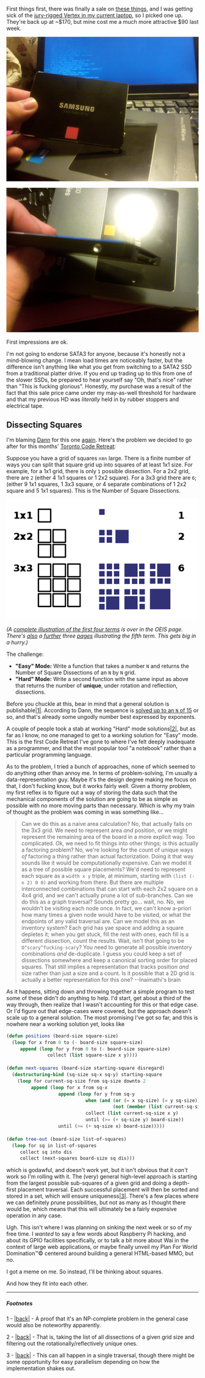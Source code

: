 First things first, there was finally a sale on [these things](http://www.newegg.ca/Product/Product.aspx?Item=N82E16820147189&nm_mc=KNC-GoogleAdwordsCA&cm_mmc=KNC-GoogleAdwordsCA-_-pla-_-Internal+SSD-_-N82E16820147189), and I was getting sick of the [jury-rigged Vertex in my current laptop](http://langnostic.blogspot.ca/2011/12/x220-and-unrelatedly-portable-keyboards.html), so I picked one up. They're back up at ~$170, but mine cost me a much more attractive $90 last week.

![](/static/img/new-hard-drive.jpg)

![](/static/img/new-hard-drive--angle-2.jpg)

First impressions are ok.

I'm not going to endorse SATA3 for anyone, because it's honestly not a mind-blowing change. I mean load times are noticeably faster, but the difference isn't anything like what you get from switching to a SATA2 SSD from a traditional platter drive. If you end up trading up to this from one of the slower SSDs, be prepared to hear yourself say "Oh, that's nice" rather than "This is fucking glorious". Honestly, my purchase was a result of the fact that this sale price came under my may-as-well threshold for hardware and that my previous HD was *literally* held in by rubber stoppers and electrical tape.

## <a name="dissecting-squares"></a>Dissecting Squares

I'm blaming [Dann](http://www.meetup.com/Toronto-Code-Retreat/members/2372148/) for this one [again](http://langnostic.blogspot.ca/2012/12/life-common-lisp-haskell-and-clojure.html). Here's the problem we decided to go after for this months' [Toronto Code Retreat](http://www.meetup.com/Toronto-Code-Retreat/):

Suppose you have a grid of squares `n`x`n` large. There is a finite number of ways you can split that square grid up into squares of at least 1x1 size. For example, for a 1x1 grid, there is only `1` possible dissection. For a 2x2 grid, there are `2` (either 4 1x1 squares or 1 2x2 square). For a 3x3 grid there are `6`; (either 9 1x1 squares, 1 3x3 square, or 4 separate combinations of 1 2x2 square and 5 1x1 squares). This is the Number of Square Dissections.

![](/static/img/square-dissections.png)

*(A [complete illustration of the first four terms](http://oeis.org/A224239/a224239_4.jpg) is over in the OEIS page. There's [also](http://oeis.org/A224239/a224239_5.jpg) a [further](http://oeis.org/A224239/a224239_6.jpg) three [pages](http://oeis.org/A224239/a224239_7.jpg) illustrating the fifth term. This gets big in a hurry.)*

The challenge:


-   **"Easy" Mode:** Write a function that takes a number `N` and returns the Number of Square Dissections of an `N` by `N` grid.
-   **"Hard" Mode:** Write a second function with the same input as above that returns the number of **unique**, under rotation and reflection, dissections.


Before you chuckle at this, bear in mind that a general solution is publishable<a name="note-Fri-Apr-19-210429EDT-2013"></a>[|1|](#foot-Fri-Apr-19-210429EDT-2013). According to Dann, the sequence is [solved up to an `N` of 15](http://oeis.org/A045846) or so, and that's already some ungodly number best expressed by exponents.

A couple of people took a stab at working "Hard" mode solutions<a name="note-Fri-Apr-19-210437EDT-2013"></a>[|2|](#foot-Fri-Apr-19-210437EDT-2013), but as far as I know, no one managed to get to a working solution for "Easy" mode. This is the first Code Retreat I've gone to where I've felt deeply inadequate as a programmer, and that the most popular tool "a notebook" rather than a particular programming language.

As to the problem, I tried a bunch of approaches, none of which seemed to do anything other than annoy me. In terms of problem-solving, I'm usually a data-representation guy. Maybe it's the design degree making me focus on that, I don't fucking know, but it works fairly well. Given a thorny problem, my first reflex is to figure out a way of storing the data such that the mechanical components of the solution are going to be as simple as possible with no more moving parts than necessary. Which is why my train of thought as the problem was coming in was something like...

> Can we do this as a naive area calculation? No, that actually fails on the 3x3 grid. We need to represent area *and* position, or we might represent the remaining area of the board in a more explicit way. Too complicated. Ok, we need to fit things into other things; is this actually a factoring problem? No, we're looking for the count of unique ways *of* factoring a thing rather than actual factorization. Doing it that way sounds like it would be computationally expensive. Can we model it as a tree of possible square placements? We'd need to represent each square as a `width x y` triple, at minimum, starting with `(list (- n 2) 0 0)` and working from there. But there are multiple interconnected combinations that can start with each 2x2 square on a 4x4 grid, and we can't actually prune a lot of sub-branches. Can we do this as a graph traversal? Sounds pretty go... wait, no. No, we wouldn't be visiting each node once. In fact, we can't know a-priori how many times a given node would have to be visited, or what the endpoints of any valid traversal are. Can we model this as an inventory system? Each grid has yae space and adding a square depletes it; when you get stuck, fill the rest with ones, each fill is a different dissection, count the results. Wait, isn't that going to be `O^scary^fucking-scary`? You need to generate all possible inventory combinations *and* de-duplicate. I guess you could keep a set of dissections somewhere and keep a canonical sorting order for placed squares. That still implies a representation that tracks position *and* size rather than just a size and a count. Is it possible that a 2D grid is actually a better representation for this one?
> --Inaimathi's brain

As it happens, sitting down and throwing together a simple program to test some of these didn't do anything to help. I'd start, get about a third of the way through, then realize that I wasn't accounting for this or that edge case. Or I'd figure out that edge-cases were covered, but the approach doesn't scale up to a general solution. The most promising I've got so far, and this is nowhere near a working solution yet, looks like

```lisp
(defun positions (board-size square-size)
  (loop for x from 0 to (- board-size square-size)
     append (loop for y from 0 to (- board-size square-size)
               collect (list square-size x y))))

(defun next-squares (board-size starting-square disregard)
  (destructuring-bind (sq-size sq-x sq-y) starting-square
    (loop for current-sq-size from sq-size downto 2
         append (loop for x from sq-x 
                   append (loop for y from sq-y
                             when (and (or (= x sq-size) (= y sq-size)) 
                                       (not (member (list current-sq-size x y) disregard :test #'equal))) 
                             collect (list current-sq-size x y)
                             until (>= (+ sq-size y) board-size))
                   until (>= (+ sq-size x) board-size)))))

(defun tree-out (board-size list-of-squares)
  (loop for sq in list-of-squares
     collect sq into dis
     collect (next-squares board-size sq dis)))
```

which is godawful, and doesn't work yet, but it isn't obvious that it *can't* work so I'm rolling with it. The (very) general high-level approach is starting from the largest possible sub-squares of a given grid and doing a depth-first placement traversal. Each successful placement will then be sorted and stored in a set, which will ensure uniqueness<a name="note-Fri-Apr-19-210451EDT-2013"></a>[|3|](#foot-Fri-Apr-19-210451EDT-2013). There's a few places where we can definitely prune possibilities, but not as many as I thought there would be, which means that this will ultimately be a fairly expensive operation in any case.

Ugh. This isn't where I was planning on sinking the next week or so of my free time. I *wanted* to say a few words about Raspberry Pi hacking, and about its GPIO facilities specifically, or to talk a bit more about Wai in the context of large web applications, or maybe finally unveil my Plan For World Domination™© centered around building a general HTML-based MMO, but no.

I got a meme on me. So instead, I'll be thinking about squares.

And how they fit into each other.


* * *
##### Footnotes

1 - <a name="foot-Fri-Apr-19-210429EDT-2013"></a>[|back|](#note-Fri-Apr-19-210429EDT-2013) - A proof that it's an NP-complete problem in the general case would also be noteworthy apparently.

2 - <a name="foot-Fri-Apr-19-210437EDT-2013"></a>[|back|](#note-Fri-Apr-19-210437EDT-2013) - That is, taking the list of all dissections of a given grid size and filtering out the rotationally/reflectively unique ones.

3 - <a name="foot-Fri-Apr-19-210451EDT-2013"></a>[|back|](#note-Fri-Apr-19-210451EDT-2013) - This can all happen in a single traversal, though there might be some opportunity for easy parallelism depending on how the implementation shakes out.
